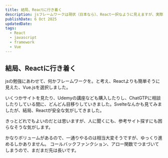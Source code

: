 ```yaml
---
title: 結局、Reactに行き着く
description: jsフレームワークは現状（日本なら）、React一択なように見えますが、実際はどうなのか。
publishDate: 6 Oct 2025
updatedDate:
tags:
  - React
  - javascript
  - framework
  - Vue
---
```


## 結局、Reactに行き着く

jsの勉強にあわせて、何かフレームワークを。と考え、Reactよりも簡単そうに見えた、Vue.jsを選択しました。

いくつかサイトを見たり、Udemyの講座なども購入したりし、ChatGTPに相談したりしている間に、どんどん目移りしていきました。Svelteなんかも見てみましたが、結局、Reactが安全な気がしてきました。

きっとどれでもよいのだとは思いますが、人に聞くにも、参考サイト探すにも困らなそうな気がします。

かなりボリュームがあるので、一通りやるのは相当大変そうですが、ゆっくり進めるしかありません。
コールバックファンクション、アロー関数でつまづいてしまうので、まだまだ先は長いです。
